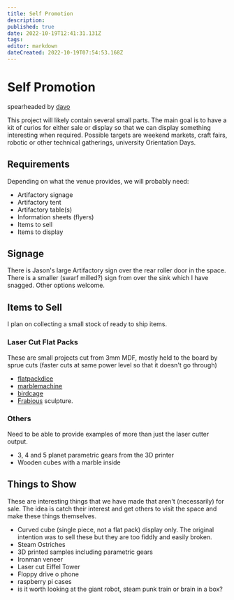```yaml
---
title: Self Promotion
description: 
published: true
date: 2022-10-19T12:41:31.131Z
tags: 
editor: markdown
dateCreated: 2022-10-19T07:54:53.168Z
---
```


# Self Promotion

spearheaded by [davo](/user/davo)

This project will likely contain several small parts. The main goal is to have a kit of curios for either sale or display so that we can display something interesting when required. Possible targets are weekend markets, craft fairs, robotic or other technical gatherings, university Orientation Days.

## Requirements

Depending on what the venue provides, we will probably need:

-   Artifactory signage
-   Artifactory tent
-   Artifactory table(s)
-   Information sheets (flyers)
-   Items to sell
-   Items to display

## Signage

There is Jason's large Artifactory sign over the rear roller door in the space. There is a smaller (swarf milled?) sign from over the sink which I have snagged. Other options welcome.

## Items to Sell

I plan on collecting a small stock of ready to ship items.

### Laser Cut Flat Packs

These are small projects cut from 3mm MDF, mostly held to the board by sprue cuts (faster cuts at same power level so that it doesn't go through)

-   [flatpackdice](/projects/flatpackdice)
-   [marblemachine](/projects/marblemachine)
-   [birdcage](/projects/birdcage)
-   [Frabjous](/projects/frabjous) sculpture.

### Others

Need to be able to provide examples of more than just the laser cutter output.

-   3, 4 and 5 planet parametric gears from the 3D printer
-   Wooden cubes with a marble inside

## Things to Show

These are interesting things that we have made that aren't (necessarily) for sale. The idea is catch their interest and get others to visit the space and make these things themselves.

-   Curved cube (single piece, not a flat pack) display only. The original intention was to sell these but they are too fiddly and easily broken.
-   Steam Ostriches
-   3D printed samples including parametric gears
-   Ironman veneer
-   Laser cut Eiffel Tower
-   Floppy drive o phone
-   raspberry pi cases
-   is it worth looking at the giant robot, steam punk train or brain in a box?
